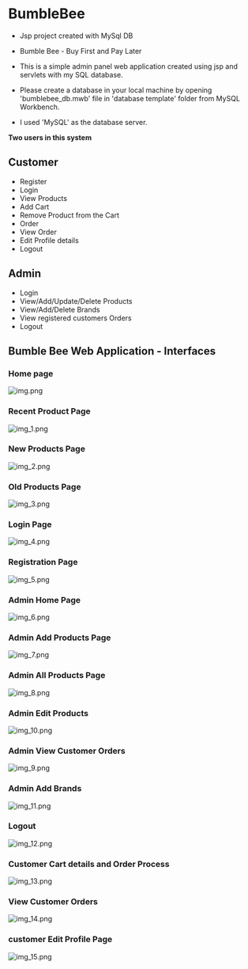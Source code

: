 # BumbleBee 

* Jsp project created with MySql DB

* Bumble Bee - Buy First and Pay Later
* This is a simple admin panel web application created using jsp and servlets with my SQL database.
* Please create a database in your local machine by opening 'bumblebee_db.mwb' file in 'database template' folder from MySQL Workbench.
* I used 'MySQL' as the database server.

**Two users in this system**

## Customer

* Register
* Login
* View Products
* Add Cart
* Remove Product from the Cart
* Order
* View Order
* Edit Profile details
* Logout

## Admin

* Login
* View/Add/Update/Delete Products
* View/Add/Delete Brands
* View registered customers Orders
* Logout

## Bumble Bee Web Application - Interfaces

### Home page

![img.png](img.png)

### Recent Product Page

![img_1.png](img_1.png)

### New Products Page

![img_2.png](img_2.png)

### Old Products Page

![img_3.png](img_3.png)

### Login Page

![img_4.png](img_4.png)

### Registration Page

![img_5.png](img_5.png)

### Admin Home Page

![img_6.png](img_6.png)

### Admin Add Products Page

![img_7.png](img_7.png)

### Admin All Products Page

![img_8.png](img_8.png)

### Admin Edit Products

![img_10.png](img_10.png)

### Admin View Customer Orders

![img_9.png](img_9.png)

### Admin Add Brands

![img_11.png](img_11.png)

### Logout

![img_12.png](img_12.png)

### Customer Cart details and Order Process

![img_13.png](img_13.png)

### View Customer Orders

![img_14.png](img_14.png)

### customer Edit Profile Page

![img_15.png](img_15.png)
